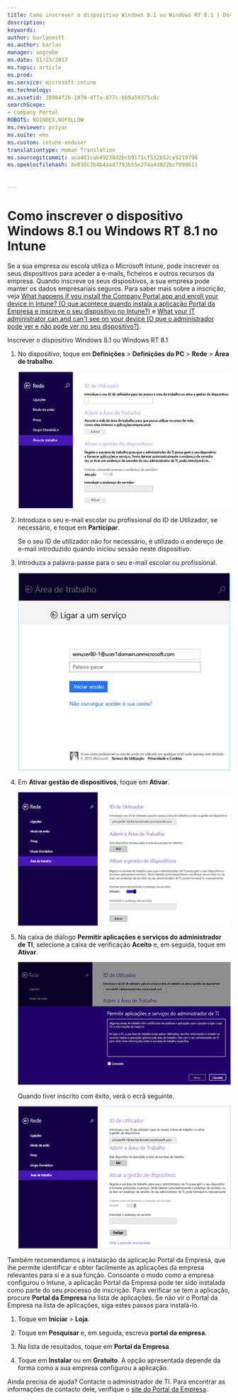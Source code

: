 ```yaml
---
title: Como inscrever o dispositivo Windows 8.1 ou Windows RT 8.1 | Documentos da Microsoft
description: 
keywords: 
author: barlanmsft
ms.author: barlan
manager: angrobe
ms.date: 01/23/2017
ms.topic: article
ms.prod: 
ms.service: microsoft-intune
ms.technology: 
ms.assetid: 28984f26-1070-4f7a-877c-669a59375c0c
searchScope:
- Company Portal
ROBOTS: NOINDEX,NOFOLLOW
ms.reviewer: priyar
ms.suite: ems
ms.custom: intune-enduser
translationtype: Human Translation
ms.sourcegitcommit: aca401cab49230d2bcb9171cf532b52ce5219798
ms.openlocfilehash: 8e030c7b4b4aad7793b55e274a4d022bcf098611


---
```


# <a name="how-to-enroll-your-windows-81-or-windows-rt-81-device-in-intune"></a>Como inscrever o dispositivo Windows 8.1 ou Windows RT 8.1 no Intune

Se a sua empresa ou escola utiliza o Microsoft Intune, pode inscrever os seus dispositivos para aceder a e-mails, ficheiros e outros recursos da empresa. Quando inscreve os seus dispositivos, a sua empresa pode manter os dados empresariais seguros. Para saber mais sobre a inscrição, veja [What happens if you install the Company Portal app and enroll your device in Intune? (O que acontece quando instala a aplicação Portal da Empresa e inscreve o seu dispositivo no Intune?)](what-happens-if-you-install-the-company-portal-app-and-enroll-your-device-in-intune-windows.md) e [What your IT administrator can and can't see on your device (O que o administrador pode ver e não pode ver no seu dispositivo?)](what-info-can-your-company-see-when-you-enroll-your-device-in-intune.md).


Inscrever o dispositivo Windows 8.1 ou Windows RT 8.1

1.  No dispositivo, toque em **Definições** &gt; **Definições do PC** &gt; **Rede** &gt; **Área de trabalho**.

    ![nav-to-workplace](./media/W81-1-workplacejoin.png)

2.  Introduza o seu e-mail escolar ou profissional do ID de Utilizador, se necessário, e toque em **Participar**.

    Se o seu ID de utilizador não for necessário, é utilizado o endereço de e-mail introduzido quando iniciou sessão neste dispositivo.

3.  Introduza a palavra-passe para o seu e-mail escolar ou profissional.

    ![type-password](./media/W81-2-workplacesettings_signin.png)

4.  Em **Ativar gestão de dispositivos**, toque em **Ativar**.

    ![turn-on-device-management](./media/W81-3-dev-mgt-turn-on.png)

5.  Na caixa de diálogo **Permitir aplicações e serviços do administrador de TI**, selecione a caixa de verificação **Aceito** e, em seguida, toque em **Ativar**.

    ![turn-on-allow-apps-services](./media/W81-4-agree-allow-apps-services.png)

    Quando tiver inscrito com êxito, verá o ecrã seguinte.

    ![enrollment-complete](./media/W81-5-enrolled-done.png)

Também recomendamos a instalação da aplicação Portal da Empresa, que lhe permite identificar e obter facilmente as aplicações da empresa relevantes para si e a sua função. Consoante o modo como a empresa configurou o Intune, a aplicação Portal da Empresa pode ter sido instalada como parte do seu processo de inscrição. Para verificar se tem a aplicação, procure **Portal da Empresa** na lista de aplicações. Se não vir o Portal da Empresa na lista de aplicações, siga estes passos para instalá-lo.

1.  Toque em **Iniciar** &gt; **Loja**.

2.  Toque em **Pesquisar** e, em seguida, escreva **portal da empresa**.

3.  Na lista de resultados, toque em **Portal da Empresa**.

4.  Toque em **Instalar** ou em **Gratuito**. A opção apresentada depende da forma como a sua empresa configurou a aplicação.

Ainda precisa de ajuda? Contacte o administrador de TI. Para encontrar as informações de contacto dele, verifique o [site do Portal da Empresa](http://portal.manage.microsoft.com).



<!--HONumber=Feb17_HO3-->


